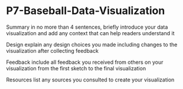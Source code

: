 # P7-Baseball-Data-Visualization

Summary in no more than 4 sentences, briefly introduce your data visualization and add any context that can help readers understand it



Design explain any design choices you made including changes to the visualization after collecting feedback



Feedback include all feedback you received from others on your visualization from the first sketch to the final visualization



Resources list any sources you consulted to create your visualization




